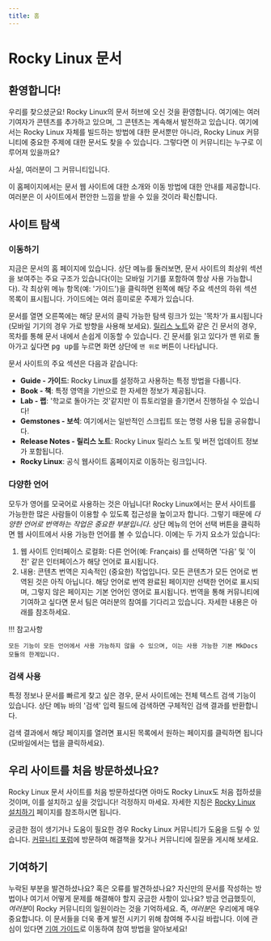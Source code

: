 ```yaml
---
title: 홈
---
```


# Rocky Linux 문서

## 환영합니다!

우리를 찾으셨군요! Rocky Linux의 문서 허브에 오신 것을 환영합니다. 여기에는 여러 기여자가 콘텐츠를 추가하고 있으며, 그 콘텐츠는 계속해서 발전하고 있습니다. 여기에서는 Rocky Linux 자체를 빌드하는 방법에 대한 문서뿐만 아니라, Rocky Linux 커뮤니티에 중요한 주제에 대한 문서도 찾을 수 있습니다. 그렇다면 이 커뮤니티는 누구로 이루어져 있을까요?

사실, 여러분이 그 커뮤니티입니다.

이 홈페이지에서는 문서 웹 사이트에 대한 소개와 이동 방법에 대한 안내를 제공합니다. 여러분은 이 사이트에서 편안한 느낌을 받을 수 있을 것이라 확신합니다.

## 사이트 탐색

### 이동하기

지금은 문서의 홈 페이지에 있습니다. 상단 메뉴를 둘러보면, 문서 사이트의 최상위 섹션을 보여주는 주요 구조가 있습니다(이는 모바일 기기를 포함하여 항상 사용 가능합니다). 각 최상위 메뉴 항목(예: '가이드')을 클릭하면 왼쪽에 해당 주요 섹션의 하위 섹션 목록이 표시됩니다. 가이드에는 여러 흥미로운 주제가 있습니다.

문서를 열면 오른쪽에는 해당 문서의 클릭 가능한 탐색 링크가 있는 '목차'가 표시됩니다(모바일 기기의 경우 가로 방향을 사용해 보세요). [릴리스 노트](release_notes/8_8.md)와 같은 긴 문서의 경우, 목차를 통해 문서 내에서 손쉽게 이동할 수 있습니다. 긴 문서를 읽고 있다가 맨 위로 돌아가고 싶다면 <kbd>pg up</kbd>를 누르면 화면 상단에 `맨 위로` 버튼이 나타납니다.

문서 사이트의 주요 섹션은 다음과 같습니다:

* **Guide - 가이드**: Rocky Linux를 설정하고 사용하는 특정 방법을 다룹니다.
* **Book - 책**: 특정 영역을 기반으로 한 자세한 정보가 제공됩니다.
* **Lab - 랩**: '학교로 돌아가는 것'같지만 이 튜토리얼을 즐기면서 진행하실 수 있습니다!
* **Gemstones - 보석**: 여기에서는 일반적인 스크립트 또는 명령 사용 팁을 공유합니다.
* **Release Notes - 릴리스 노트**: Rocky Linux 릴리스 노트 및 버전 업데이트 정보가 포함됩니다.
* **Rocky Linux**: 공식 웹사이트 홈페이지로 이동하는 링크입니다.

### 다양한 언어

모두가 영어를 모국어로 사용하는 것은 아닙니다! Rocky Linux에서는 문서 사이트를 가능한한 많은 사람들이 이용할 수 있도록 접근성을 높이고자 합니다. 그렇기 때문에 *다양한 언어로 번역하는 작업은 중요한 부분입니다*. 상단 메뉴의 언어 선택 버튼을 클릭하면 웹 사이트에서 사용 가능한 언어를 볼 수 있습니다. 이에는 두 가지 요소가 있습니다:

1. 웹 사이트 인터페이스 로컬화: 다른 언어(예: Français) 를 선택하면 '다음' 및 '이전' 같은 인터페이스가 해당 언어로 표시됩니다.
1. 내용: 콘텐츠 번역은 지속적인 (중요한) 작업입니다. 모든 콘텐츠가 모든 언어로 번역된 것은 아직 아닙니다. 해당 언어로 번역 완료된 페이지만 선택한 언어로 표시되며, 그렇지 않은 페이지는 기본 언어인 영어로 표시됩니다. 번역을 통해 커뮤니티에 기여하고 싶다면 문서 팀은 여러분의 참여를 기다리고 있습니다. 자세한 내용은 아래를 참조하세요.

!!! 참고사항

    모든 기능이 모든 언어에서 사용 가능하지 않을 수 있으며, 이는 사용 가능한 기본 MkDocs 모듈의 한계입니다.

### 검색 사용

특정 정보나 문서를 빠르게 찾고 싶은 경우, 문서 사이트에는 전체 텍스트 검색 기능이 있습니다. 상단 메뉴 바의 '검색' 입력 필드에 검색하면 구체적인 검색 결과를 반환합니다.

검색 결과에서 해당 페이지를 열려면 표시된 목록에서 원하는 페이지를 클릭하면 됩니다(모바일에서는 탭을 클릭하세요).

## 우리 사이트를 처음 방문하셨나요?

Rocky Linux 문서 사이트를 처음 방문하셨다면 아마도 Rocky Linux도 처음 접하셨을 것이며, 이를 설치하고 싶을 것입니다! 걱정하지 마세요. 자세한 지침은 [Rocky Linux 설치하기](guides/installation.md) 페이지를 참조하시면 됩니다.

궁금한 점이 생기거나 도움이 필요한 경우 Rocky Linux 커뮤니티가 도움을 드릴 수 있습니다. [커뮤니티 포럼](https://forums.rockylinux.org)에 방문하여 해결책을 찾거나 커뮤니티에 질문을 게시해 보세요.

## 기여하기

누락된 부분을 발견하셨나요? 혹은 오류를 발견하셨나요? 자신만의 문서를 작성하는 방법이나 여기서 어떻게 문제를 해결해야 할지 궁금한 사항이 있나요? 방금 언급했듯이, *여러분*이 Rocky 커뮤니티의 일원이라는 것을 기억하세요. 즉, *여러분*은 우리에게 매우 중요합니다. 이 문서들을 더욱 좋게 발전 시키기 위해 참여해 주시길 바랍니다. 이에 관심이 있다면 [기여 가이드](https://github.com/rocky-linux/documentation/blob/main/README.md)로 이동하여 참여 방법을 알아보세요!
